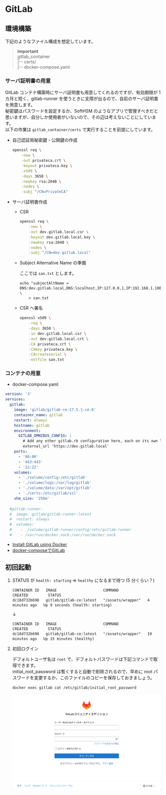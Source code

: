 GitLab
===

## 環境構築

下記のようなファイル構成を想定しています。

> **important**  
> gitlab_container  
> |-- certs/  
> |-- docker-compose.yaml

### サーバ証明書の用意

GitLab コンテナ構築時にサーバ証明書も用意してくれるのですが、有効期限が 1 カ月と短く、gitlab-runner を使うときに支障が出るので、自前のサーバ証明書を用意します。  
秘密鍵はパスワードを設定するか、SoftHSM のようなアプリで管理すべきだと思いますが、自分しか使用者がいないので、その辺は考えないことにしています。  
以下の作業は `gitlab_container/certs` で実行することを前提にしています。

- 自己認証局秘密鍵・公開鍵の作成

    ```bash
    openssl req \
        -new \
        -out privateca.crt \
        -keyout privateca.key \
        -x509 \
        -days 3650 \
        -newkey rsa:2048 \
        -nodes \
        -subj "/CN=PrivateCA"
    ```

- サーバ証明書作成

    - CSR

        ```bash
        openssl req \
            -new \
            -out dev.gitlab.local.csr \
            -keyout dev.gitlab.local.key \
            -newkey rsa:2048 \
            -nodes \
            -subj "/CN=dev.gitlab.local"
        ```
     
    - Subject Alternative Name の準備

        ここでは `san.txt` とします。

        ```text
        echo "subjectAltName = DNS:dev.gitlab.local,DNS:localhost,IP:127.0.0.1,IP:192.168.1.100" \
            > san.txt
        ```
     
    - CSR へ署名

        ```bash
        openssl x509 \
            -req \
            -days 3650 \
            -in dev.gitlab.local.csr \
            -out dev.gitlab.local.crt \
            -CA privateca.crt \
            -CAkey privateca.key \
            -CAcreateserial \
            -extfile san.txt
        ```

### コンテナの用意

- docker-compose.yaml

```yaml
version: '3'
services:
  gitlab:
    image: 'gitlab/gitlab-ce:17.5.1-ce.0'
    container_name: gitlab
    restart: always
    hostname: gitlab
    environment:
      GITLAB_OMNIBUS_CONFIG: |
        # Add any other gitlab.rb configuration here, each on its own line
        external_url 'https://dev.gitlab.local'
    ports:
      - '80:80'
      - '443:443'
      - '22:22'
    volumes:
      - './volume/config:/etc/gitlab'
      - './volume/logs:/var/log/gitlab'
      - './volume/data:/var/opt/gitlab'
      - './certs:/etc/gitlab/ssl'
    shm_size: '256m'

  #gitlab-runner:
  #  image: gitlab/gitlab-runner:latest
  #  restart: always
  #  volumes:
  #    - ./volume/gitlab-runner/config:/etc/gitlab-runner
  #    - /var/run/docker.sock:/var/run/docker.sock
```

- [Install GitLab using Docker](https://docs.gitlab.com/ee/install/docker.html)
- [docker-composeでGitLab](https://qiita.com/kujiraza/items/f87d2a9fb42ff227d3e6)


## 初回起動

1. STATUS が `health: starting` ⇒ `healthy` になるまで待つ (5 分くらい？)

    ```text
    CONTAINER ID   IMAGE                     COMMAND             CREATED         STATUS                         
    dc18d732b698   gitlab/gitlab-ce:latest   "/assets/wrapper"   4 minutes ago   Up 9 seconds (health: starting)
    ```
    ↓
    ```text
    CONTAINER ID   IMAGE                     COMMAND             CREATED         STATUS                         
    dc18d732b698   gitlab/gitlab-ce:latest   "/assets/wrapper"   19 minutes ago   Up 15 minutes (healthy)
    ```

2. 初回ログイン

    デフォルトユーザ名は `root` で、デフォルトパスワードは下記コマンドで取得できます。  
    initial_root_password は暫くすると自動で削除されるので、早めに root パスワードを変更するか、このファイルのコピーを保存しておきましょう。

    ```bash
    docker exec gitlab cat /etc/gitlab/initial_root_password
    ```

    ![](./image/00_gitlab_login.png)
